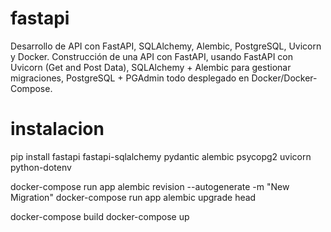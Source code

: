 # fastapi
Desarrollo de API con FastAPI, SQLAlchemy, Alembic, PostgreSQL, Uvicorn y Docker. Construcción de una API con FastAPI,  usando FastAPI con Uvicorn (Get and Post Data), SQLAlchemy + Alembic para gestionar migraciones, PostgreSQL + PGAdmin todo desplegado en Docker/Docker-Compose.



# instalacion

pip install fastapi fastapi-sqlalchemy pydantic alembic psycopg2 uvicorn python-dotenv

docker-compose run app alembic revision --autogenerate -m "New Migration" 
docker-compose run app alembic upgrade head

docker-compose build 
docker-compose up
